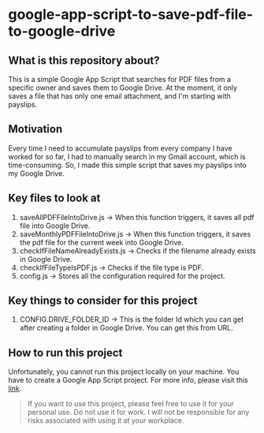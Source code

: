 # google-app-script-to-save-pdf-file-to-google-drive

## What is this repository about?

This is a simple Google App Script that searches for PDF files from a specific owner and saves them to Google Drive. At the moment, it only saves a file that has only one email attachment, and I'm starting with payslips. 

## Motivation

Every time I need to accumulate payslips from every company I have worked for so far, I had to manually search in my Gmail account, which is time-consuming. So, I made this simple script that saves my payslips into my Google Drive.

## Key files to look at

1. saveAllPDFFileIntoDrive.js -> When this function triggers, it saves all pdf file into Google Drive.
2. saveMonthlyPDFFileIntoDrive.js -> When this function triggers, it saves the pdf file for the current week into Google Drive.
3. checkIfFileNameAlreadyExists.js -> Checks if the filename already exists in Google Drive.
4. checkIfFileTypeIsPDF.js -> Checks if the file type is PDF.
5. config.js -> Stores all the configuration required for the project.

## Key things to consider for this project

1. CONFIG.DRIVE_FOLDER_ID -> This is the folder Id which you can get after creating a folder in Google Drive. You can get this from URL.

## How to run this project

Unfortunately, you cannot run this project locally on your machine. You have to create a Google App Script project. For more info, please visit this [link](https://developers.google.com/apps-script).

> If you want to use this project, please feel free to use it for your personal use. Do not use it for work. I will not be responsible for any risks associated with using it at your workplace.
